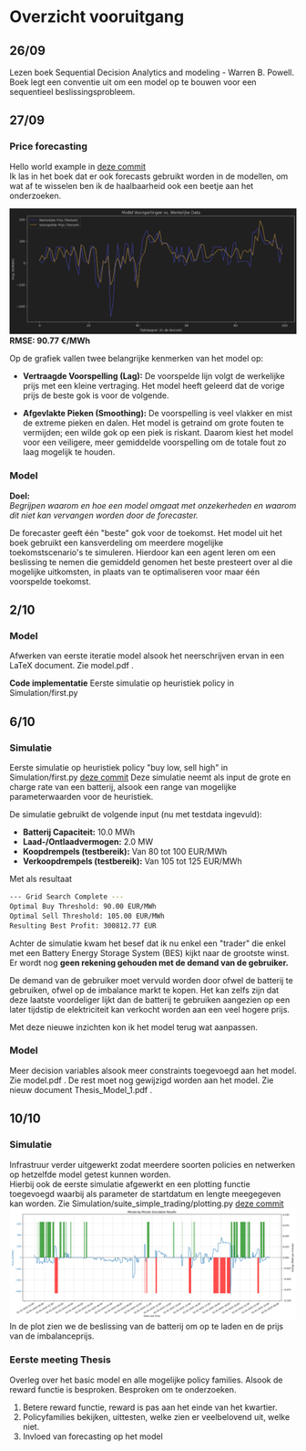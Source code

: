 # Overzicht vooruitgang

## 26/09
Lezen boek Sequential Decision Analytics and modeling - Warren B. Powell.  
Boek legt een conventie uit om een model op te bouwen voor een sequentieel beslissingsprobleem. 

## 27/09
### Price forecasting   
Hello world example in [deze commit](https://github.com/DeLany123/Thesis/commit/340c0341b57fafdc6a76f11dc324c3bce96f8e41)  
Ik las in het boek dat er ook forecasts gebruikt worden in de modellen, om wat af te wisselen ben ik de haalbaarheid ook een beetje aan het onderzoeken.  
    
![Mijn data-analyse grafiek](plots/model1_prediction_output_sample.png "Voorspelling vs. Werkelijkheid voor 2024")    
**RMSE: 90.77 €/MWh**

Op de grafiek vallen twee belangrijke kenmerken van het model op:

*   **Vertraagde Voorspelling (Lag):** De voorspelde lijn volgt de werkelijke prijs met een kleine vertraging. Het model heeft geleerd dat de vorige prijs de beste gok is voor de volgende.

*   **Afgevlakte Pieken (Smoothing):** De voorspelling is veel vlakker en mist de extreme pieken en dalen. Het model is getraind om grote fouten te vermijden; een wilde gok op een piek is riskant. Daarom kiest het model voor een veiligere, meer gemiddelde voorspelling om de totale fout zo laag mogelijk te houden.  

### Model
**Doel:**  
*Begrijpen waarom en hoe een model omgaat met onzekerheden en waarom dit niet kan vervangen worden door de forecaster.*

De forecaster geeft één "beste" gok voor de toekomst. Het model uit het boek gebruikt een kansverdeling om meerdere mogelijke toekomstscenario's te simuleren. Hierdoor kan een agent leren om een beslissing te nemen die gemiddeld genomen het beste presteert over al die mogelijke uitkomsten, in plaats van te optimaliseren voor maar één voorspelde toekomst.

## 2/10
### Model
Afwerken van eerste iteratie model alsook het neerschrijven ervan in een LaTeX document. Zie model.pdf .

**Code implementatie**
Eerste simulatie op heuristiek policy in Simulation/first.py

## 6/10
### Simulatie
Eerste simulatie op heuristiek policy "buy low, sell high" in Simulation/first.py [deze commit](https://github.com/DeLany123/Thesis/commit/d86b5aeaedef0a6e1726759b267f536b76d8d68f)
Deze simulatie neemt als input de grote en charge rate van een batterij, alsook een range van mogelijke parameterwaarden 
voor de heuristiek.

De simulatie gebruikt de volgende input (nu met testdata ingevuld):
- **Batterij Capaciteit:** 10.0 MWh
- **Laad-/Ontlaadvermogen:** 2.0 MW
- **Koopdrempels (testbereik):** Van 80 tot 100 EUR/MWh
- **Verkoopdrempels (testbereik):** Van 105 tot 125 EUR/MWh

Met als resultaat
```bash
--- Grid Search Complete ---
Optimal Buy Threshold: 90.00 EUR/MWh
Optimal Sell Threshold: 105.00 EUR/MWh
Resulting Best Profit: 300812.77 EUR
```

Achter de simulatie kwam het besef dat ik nu enkel een "trader" die enkel met een Battery Energy Storage System (BES) kijkt
naar de grootste winst. Er wordt nog **geen rekening gehouden met de demand van de gebruiker.**

De demand van de gebruiker moet vervuld worden door ofwel de batterij te gebruiken, ofwel op de imbalance markt te kopen.
Het kan zelfs zijn dat deze laatste voordeliger lijkt dan de batterij te gebruiken aangezien op een later tijdstip de
elektriciteit kan verkocht worden aan een veel hogere prijs.

Met deze nieuwe inzichten kon ik het model terug wat aanpassen.

### Model
Meer decision variables alsook meer constraints toegevoegd aan het model. Zie model.pdf .
De rest moet nog gewijzigd worden aan het model. Zie nieuw document Thesis_Model_1.pdf .

## 10/10
### Simulatie
Infrastruur verder uitgewerkt zodat meerdere soorten policies en netwerken op hetzelfde model getest kunnen worden.  
Hierbij ook de eerste simulatie afgewerkt en een plotting functie toegevoegd waarbij als parameter de startdatum en lengte
meegegeven kan worden. Zie Simulation/suite_simple_trading/plotting.py [deze commit](https://github.com/DeLany123/Thesis/commit/2a5a2326e22d02cdcd2c4da1de3d3cae7d09cae4)
![simulation_plot](plots/model1_easy_heuristic_simulation.png "Voorspelling vs. Werkelijkheid voor 2024")    
In de plot zien we de beslissing van de batterij om op te laden en de prijs van de imbalanceprijs.

### Eerste meeting Thesis
Overleg over het basic model en alle mogelijke policy families. Alsook de reward functie is besproken.
Besproken om te onderzoeken.
<ol>
<li>Betere reward functie, reward is pas aan het einde van het kwartier.</li>
<li>Policyfamilies bekijken, uittesten, welke zien er veelbelovend uit, welke niet.</li>
<li>Invloed van forecasting op het model</li>
</ol>

